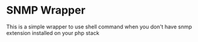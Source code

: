 # SNMP Wrapper

This is a simple wrapper to use shell command when you don't have snmp extension installed on your php stack